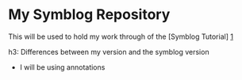My Symblog Repository
=====================

This will be used to hold my work through of the [Symblog Tutorial] [1]

h3: Differences between my version and the symblog version

* I will be using annotations

[1]: http://tutorial.symblog.co.uk